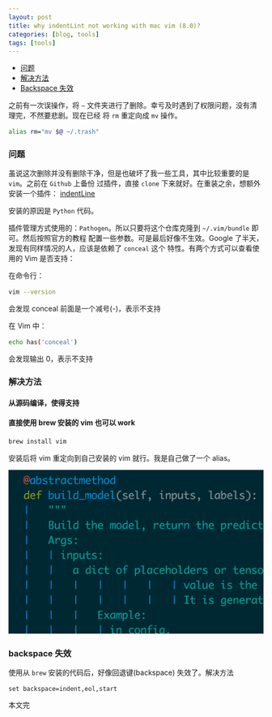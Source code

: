 ```yaml
---
layout: post
title: why indentLint not working with mac vim (8.0)?
categories: [blog, tools]
tags: [tools]
---
```


+ [问题](#problem)
+ [解决方法](#solution)
+ [Backspace 失效](#bp-not-working)

之前有一次误操作，将 `~` 文件夹进行了删除。幸亏及时遇到了权限问题，没有清理完，不然要悲剧。现在已经
将 `rm` 重定向成 `mv` 操作。

```bash
alias rm="mv $@ ~/.trash"
```
<a id = "problem"></a>

### 问题

虽说这次删除并没有删除干净，但是也破坏了我一些工具，其中比较重要的是 `vim`。之前在 `Github` 上备份
过插件，直接 `clone` 下来就好。在重装之余，想额外安装一个插件：
[indentLine](https://github.com/Yggdroot/indentLine)

安装的原因是 `Python` 代码。

插件管理方式使用的：`Pathogen`。所以只要将这个仓库克隆到 `~/.vim/bundle` 即可。然后按照官方的教程
配置一些参数。可是最后好像不生效。Google 了半天，发现有同样情况的人，应该是依赖了 `conceal` 这个
特性。有两个方式可以查看使用的 Vim 是否支持：

在命令行：

```bash
vim --version
```

会发现 conceal 前面是一个减号(-)，表示不支持

在 Vim 中：

```bash
echo has('conceal')
```

会发现输出 0，表示不支持

### 解决方法

#### 从源码编译，使得支持

#### 直接使用 brew 安装的 vim 也可以 work

```bash
brew install vim
```

安装后将 vim 重定向到自己安装的 vim 就行。我是自己做了一个 alias。

![效果](/images/tools/vim/indent-line-effect.png)

<a id="bp-not-working"></a>

### backspace 失效

使用从 `brew` 安装的代码后，好像回退键(backspace) 失效了。解决方法

```vim
set backspace=indent,eol,start
```

本文完
